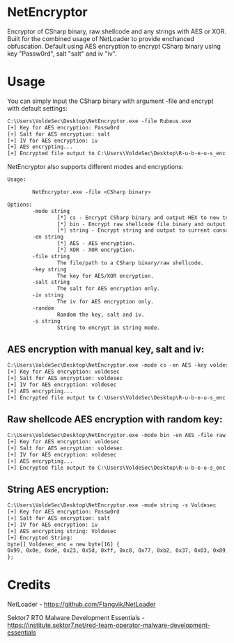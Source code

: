 # NetEncryptor
Encryptor of CSharp binary, raw shellcode and any strings with AES or XOR. Built for the combined usage of NetLoader to provide enchanced obfuscation.
Default using AES encryption to encrypt CSharp binary using key "Passw0rd", salt "salt" and iv "iv".

# Usage

You can simply input the CSharp binary with argument -file and encrypt with default settings:
```texinfo
C:\Users\VoldeSec\Desktop\NetEncryptor.exe -file Rubeus.exe
[+] Key for AES encryption: Passw0rd
[+] Salt for AES encryption: salt
[+] IV for AES encryption: iv
[+] AES encrypting...
[+] Encrypted file output to C:\Users\VoldeSec\Desktop\R-u-b-e-u-s_enc.txt
```
NetEncryptor also supports different modes and encryptions:
```texinfo
Usage:

        NetEncryptor.exe -file <CSharp binary>

Options:
        -mode string
                [*] cs - Encrypt CSharp binary and output HEX to new text file.
                [*] bin - Encrypt raw shellcode file binary and output to new bin file.
                [*] string - Encrypt string and output to current console.
        -en string
                [*] AES - AES encryption.
                [*] XOR - XOR encryption.
        -file string
                The file/path to a CSharp binary/raw shellcode.
        -key string
                The key for AES/XOR encryption.
        -salt string
                The salt for AES encryption only.
        -iv string
                The iv for AES encryption only.
        -random
                Random the key, salt and iv.
        -s string
                String to encrypt in string mode.
```

## AES encryption with manual key, salt and iv:
```texinfo
C:\Users\VoldeSec\Desktop\NetEncryptor.exe -mode cs -en AES -key voldesec -salt voldesec -iv voldesec -file Rubeus.exe
[+] Key for AES encryption: voldesec
[+] Salt for AES encryption: voldesec
[+] IV for AES encryption: voldesec
[+] AES encrypting...
[+] Encrypted file output to C:\Users\VoldeSec\Desktop\R-u-b-e-u-s_enc.txt
```

## Raw shellcode AES encryption with random key:
```texinfo
C:\Users\VoldeSec\Desktop\NetEncryptor.exe -mode bin -en AES -file raw.bin --random
[+] Key for AES encryption: voldesec
[+] Salt for AES encryption: voldesec
[+] IV for AES encryption: voldesec
[+] AES encrypting...
[+] Encrypted file output to C:\Users\VoldeSec\Desktop\R-u-b-e-u-s_enc.txt
```
## String AES encryption:
```texinfo
C:\Users\VoldeSec\Desktop\NetEncryptor.exe -mode string -s Voldesec
[+] Key for AES encryption: Passw0rd
[+] Salt for AES encryption: salt
[+] IV for AES encryption: iv
[+] AES encrypting string: Voldesec
[+] Encrypted String:
byte[] Voldesec_enc = new byte[16] {
0x99, 0x0e, 0xde, 0x23, 0x5d, 0xff, 0xc8, 0x77, 0xb2, 0x37, 0x03, 0x89, 0x75, 0xc5, 0xad, 0x93
};
```
# Credits
NetLoader - <https://github.com/Flangvik/NetLoader>

Sektor7 RTO Malware Development Essentials - <https://institute.sektor7.net/red-team-operator-malware-development-essentials>
